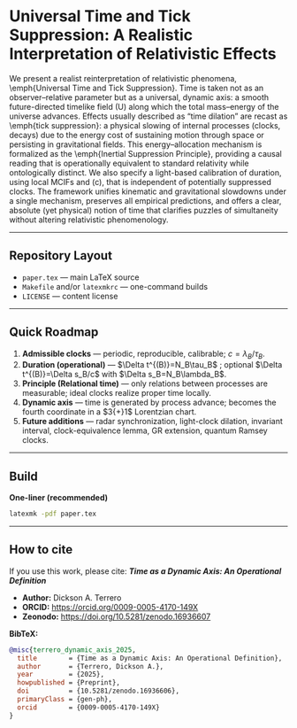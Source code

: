 # Universal Time and Tick Suppression: A Realistic Interpretation of Relativistic Effects

We present a realist reinterpretation of relativistic phenomena, \emph{Universal Time and Tick Suppression}. Time is taken not as an observer–relative parameter but as a universal, dynamic axis: a smooth future-directed timelike field \(U\) along which the total mass–energy of the universe advances. Effects usually described as “time dilation” are recast as \emph{tick suppression}: a physical slowing of internal processes (clocks, decays) due to the energy cost of sustaining motion through space or persisting in gravitational fields. This energy–allocation mechanism is formalized as the \emph{Inertial Suppression Principle}, providing a causal reading that is operationally equivalent to standard relativity while ontologically distinct. We also specify a light-based calibration of duration, using local MCIFs and \(c\), that is independent of potentially suppressed clocks. The framework unifies kinematic and gravitational slowdowns under a single mechanism, preserves all empirical predictions, and offers a clear, absolute (yet physical) notion of time that clarifies puzzles of simultaneity without altering relativistic phenomenology.

---

## Repository Layout

- `paper.tex` — main LaTeX source  
- `Makefile` and/or `latexmkrc` — one-command builds  
- `LICENSE` — content license

---

## Quick Roadmap

1. **Admissible clocks** — periodic, reproducible, calibrable; $c=\lambda_B/\tau_B$.  
2. **Duration (operational)** — $\Delta t^{(B)}=N_B\tau_B\$ ; optional $\Delta t^{(B)}=\Delta s_B/c\$ with $\Delta s_B=N_B\lambda_B\$.  
3. **Principle (Relational time)** — only relations between processes are measurable; ideal clocks realize proper time locally.  
4. **Dynamic axis** — time is generated by process advance; becomes the fourth coordinate in a $3{+}1\$ Lorentzian chart.  
5. **Future additions** — radar synchronization, light-clock dilation, invariant interval, clock-equivalence lemma, GR extension, quantum Ramsey clocks.

---

## Build

**One-liner (recommended)**  
```bash
latexmk -pdf paper.tex
```
---

## How to cite

If you use this work, please cite:
**_Time as a Dynamic Axis: An Operational Definition_**

- **Author:** Dickson A. Terrero  
- **ORCID:** https://orcid.org/0009-0005-4170-149X
- **Zeonodo:** https://doi.org/10.5281/zenodo.16936607

**BibTeX:**
```bibtex
@misc{terrero_dynamic_axis_2025,
  title        = {Time as a Dynamic Axis: An Operational Definition},
  author       = {Terrero, Dickson A.},
  year         = {2025},
  howpublished = {Preprint},
  doi          = {10.5281/zenodo.16936606},
  primaryClass = {gen-ph},
  orcid        = {0009-0005-4170-149X}
}
```
